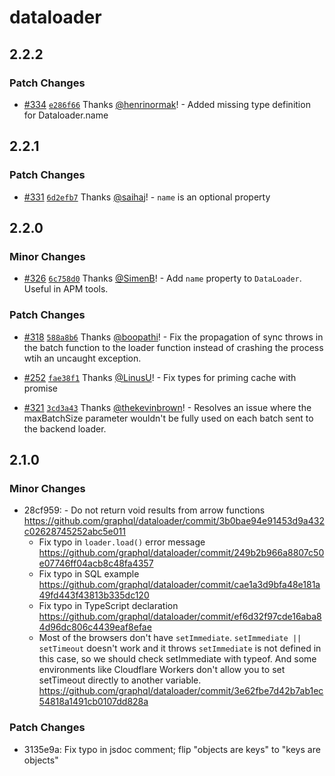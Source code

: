 # dataloader

## 2.2.2

### Patch Changes

- [#334](https://github.com/graphql/dataloader/pull/334) [`e286f66`](https://github.com/graphql/dataloader/commit/e286f662657675fa790f33abcd6aa87b5aac2be3) Thanks [@henrinormak](https://github.com/henrinormak)! - Added missing type definition for Dataloader.name

## 2.2.1

### Patch Changes

- [#331](https://github.com/graphql/dataloader/pull/331) [`6d2efb7`](https://github.com/graphql/dataloader/commit/6d2efb7dd0363062de255e723c29a781d0ea9937) Thanks [@saihaj](https://github.com/saihaj)! - `name` is an optional property

## 2.2.0

### Minor Changes

- [#326](https://github.com/graphql/dataloader/pull/326) [`6c758d0`](https://github.com/graphql/dataloader/commit/6c758d03bef628a69b238f053da3b263cd5e3321) Thanks [@SimenB](https://github.com/SimenB)! - Add `name` property to `DataLoader`. Useful in APM tools.

### Patch Changes

- [#318](https://github.com/graphql/dataloader/pull/318) [`588a8b6`](https://github.com/graphql/dataloader/commit/588a8b6c6391aad042b369f10dc440c7e0458312) Thanks [@boopathi](https://github.com/boopathi)! - Fix the propagation of sync throws in the batch function to the loader function instead of crashing the process wtih an uncaught exception.

* [#252](https://github.com/graphql/dataloader/pull/252) [`fae38f1`](https://github.com/graphql/dataloader/commit/fae38f14702e925d1e59051d7e5cb3a9a78bfde8) Thanks [@LinusU](https://github.com/LinusU)! - Fix types for priming cache with promise

- [#321](https://github.com/graphql/dataloader/pull/321) [`3cd3a43`](https://github.com/graphql/dataloader/commit/3cd3a430bdb4f9ef2f7f265a29e93e0255277885) Thanks [@thekevinbrown](https://github.com/thekevinbrown)! - Resolves an issue where the maxBatchSize parameter wouldn't be fully used on each batch sent to the backend loader.

## 2.1.0

### Minor Changes

- 28cf959: - Do not return void results from arrow functions https://github.com/graphql/dataloader/commit/3b0bae94e91453d9a432c02628745252abc5e011
  - Fix typo in `loader.load()` error message https://github.com/graphql/dataloader/commit/249b2b966a8807c50e07746ff04acb8c48fa4357
  - Fix typo in SQL example https://github.com/graphql/dataloader/commit/cae1a3d9bfa48e181a49fd443f43813b335dc120
  - Fix typo in TypeScript declaration https://github.com/graphql/dataloader/commit/ef6d32f97cde16aba84d96dc806c4439eaf8efae
  - Most of the browsers don't have `setImmediate`. `setImmediate || setTimeout` doesn't work and it throws `setImmediate` is not defined in this case, so we should check setImmediate with typeof. And some environments like Cloudflare Workers don't allow you to set setTimeout directly to another variable. https://github.com/graphql/dataloader/commit/3e62fbe7d42b7ab1ec54818a1491cb0107dd828a

### Patch Changes

- 3135e9a: Fix typo in jsdoc comment; flip "objects are keys" to "keys are objects"
